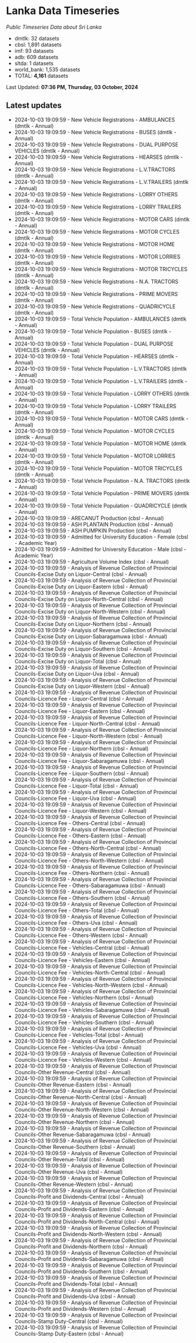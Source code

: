 # Lanka Data Timeseries
*Public Timeseries Data about Sri Lanka*

* dmtlk: 32 datasets
* cbsl: 1,891 datasets
* imf: 93 datasets
* adb: 609 datasets
* sltda: 1 datasets
* world_bank: 1,535 datasets
* TOTAL: **4,161** datasets

Last Updated: **07:36 PM, Thursday, 03 October, 2024**

## Latest updates

* 2024-10-03 19:09:59 - New Vehicle Registrations - AMBULANCES (dmtlk - Annual)
* 2024-10-03 19:09:59 - New Vehicle Registrations - BUSES (dmtlk - Annual)
* 2024-10-03 19:09:59 - New Vehicle Registrations - DUAL PURPOSE VEHICLES (dmtlk - Annual)
* 2024-10-03 19:09:59 - New Vehicle Registrations - HEARSES (dmtlk - Annual)
* 2024-10-03 19:09:59 - New Vehicle Registrations - L.V.TRACTORS (dmtlk - Annual)
* 2024-10-03 19:09:59 - New Vehicle Registrations - L.V.TRAILERS (dmtlk - Annual)
* 2024-10-03 19:09:59 - New Vehicle Registrations - LORRY OTHERS (dmtlk - Annual)
* 2024-10-03 19:09:59 - New Vehicle Registrations - LORRY TRAILERS (dmtlk - Annual)
* 2024-10-03 19:09:59 - New Vehicle Registrations - MOTOR CARS (dmtlk - Annual)
* 2024-10-03 19:09:59 - New Vehicle Registrations - MOTOR CYCLES (dmtlk - Annual)
* 2024-10-03 19:09:59 - New Vehicle Registrations - MOTOR HOME (dmtlk - Annual)
* 2024-10-03 19:09:59 - New Vehicle Registrations - MOTOR LORRIES (dmtlk - Annual)
* 2024-10-03 19:09:59 - New Vehicle Registrations - MOTOR TRICYCLES (dmtlk - Annual)
* 2024-10-03 19:09:59 - New Vehicle Registrations - N.A. TRACTORS (dmtlk - Annual)
* 2024-10-03 19:09:59 - New Vehicle Registrations - PRIME MOVERS (dmtlk - Annual)
* 2024-10-03 19:09:59 - New Vehicle Registrations - QUADRICYCLE (dmtlk - Annual)
* 2024-10-03 19:09:59 - Total Vehicle Population - AMBULANCES (dmtlk - Annual)
* 2024-10-03 19:09:59 - Total Vehicle Population - BUSES (dmtlk - Annual)
* 2024-10-03 19:09:59 - Total Vehicle Population - DUAL PURPOSE VEHICLES (dmtlk - Annual)
* 2024-10-03 19:09:59 - Total Vehicle Population - HEARSES (dmtlk - Annual)
* 2024-10-03 19:09:59 - Total Vehicle Population - L.V.TRACTORS (dmtlk - Annual)
* 2024-10-03 19:09:59 - Total Vehicle Population - L.V.TRAILERS (dmtlk - Annual)
* 2024-10-03 19:09:59 - Total Vehicle Population - LORRY OTHERS (dmtlk - Annual)
* 2024-10-03 19:09:59 - Total Vehicle Population - LORRY TRAILERS (dmtlk - Annual)
* 2024-10-03 19:09:59 - Total Vehicle Population - MOTOR CARS (dmtlk - Annual)
* 2024-10-03 19:09:59 - Total Vehicle Population - MOTOR CYCLES (dmtlk - Annual)
* 2024-10-03 19:09:59 - Total Vehicle Population - MOTOR HOME (dmtlk - Annual)
* 2024-10-03 19:09:59 - Total Vehicle Population - MOTOR LORRIES (dmtlk - Annual)
* 2024-10-03 19:09:59 - Total Vehicle Population - MOTOR TRICYCLES (dmtlk - Annual)
* 2024-10-03 19:09:59 - Total Vehicle Population - N.A. TRACTORS (dmtlk - Annual)
* 2024-10-03 19:09:59 - Total Vehicle Population - PRIME MOVERS (dmtlk - Annual)
* 2024-10-03 19:09:59 - Total Vehicle Population - QUADRICYCLE (dmtlk - Annual)
* 2024-10-03 19:09:59 - ARECANUT Production (cbsl - Annual)
* 2024-10-03 19:09:59 - ASH PLANTAIN Production (cbsl - Annual)
* 2024-10-03 19:09:59 - ASH PUMPKIN Production (cbsl - Annual)
* 2024-10-03 19:09:59 - Admitted for University Education - Female (cbsl - Academic Year)
* 2024-10-03 19:09:59 - Admitted for University Education - Male (cbsl - Academic Year)
* 2024-10-03 19:09:59 - Agriculture Volume Index (cbsl - Annual)
* 2024-10-03 19:09:59 - Analysis of Revenue Collection of Provincial Councils-Excise Duty on Liquor-Central (cbsl - Annual)
* 2024-10-03 19:09:59 - Analysis of Revenue Collection of Provincial Councils-Excise Duty on Liquor-Eastern (cbsl - Annual)
* 2024-10-03 19:09:59 - Analysis of Revenue Collection of Provincial Councils-Excise Duty on Liquor-North-Central (cbsl - Annual)
* 2024-10-03 19:09:59 - Analysis of Revenue Collection of Provincial Councils-Excise Duty on Liquor-North-Western (cbsl - Annual)
* 2024-10-03 19:09:59 - Analysis of Revenue Collection of Provincial Councils-Excise Duty on Liquor-Northern (cbsl - Annual)
* 2024-10-03 19:09:59 - Analysis of Revenue Collection of Provincial Councils-Excise Duty on Liquor-Sabaragamuwa (cbsl - Annual)
* 2024-10-03 19:09:59 - Analysis of Revenue Collection of Provincial Councils-Excise Duty on Liquor-Southern (cbsl - Annual)
* 2024-10-03 19:09:59 - Analysis of Revenue Collection of Provincial Councils-Excise Duty on Liquor-Total (cbsl - Annual)
* 2024-10-03 19:09:59 - Analysis of Revenue Collection of Provincial Councils-Excise Duty on Liquor-Uva (cbsl - Annual)
* 2024-10-03 19:09:59 - Analysis of Revenue Collection of Provincial Councils-Excise Duty on Liquor-Western (cbsl - Annual)
* 2024-10-03 19:09:59 - Analysis of Revenue Collection of Provincial Councils-Licence Fee - Liquor-Central (cbsl - Annual)
* 2024-10-03 19:09:59 - Analysis of Revenue Collection of Provincial Councils-Licence Fee - Liquor-Eastern (cbsl - Annual)
* 2024-10-03 19:09:59 - Analysis of Revenue Collection of Provincial Councils-Licence Fee - Liquor-North-Central (cbsl - Annual)
* 2024-10-03 19:09:59 - Analysis of Revenue Collection of Provincial Councils-Licence Fee - Liquor-North-Western (cbsl - Annual)
* 2024-10-03 19:09:59 - Analysis of Revenue Collection of Provincial Councils-Licence Fee - Liquor-Northern (cbsl - Annual)
* 2024-10-03 19:09:59 - Analysis of Revenue Collection of Provincial Councils-Licence Fee - Liquor-Sabaragamuwa (cbsl - Annual)
* 2024-10-03 19:09:59 - Analysis of Revenue Collection of Provincial Councils-Licence Fee - Liquor-Southern (cbsl - Annual)
* 2024-10-03 19:09:59 - Analysis of Revenue Collection of Provincial Councils-Licence Fee - Liquor-Total (cbsl - Annual)
* 2024-10-03 19:09:59 - Analysis of Revenue Collection of Provincial Councils-Licence Fee - Liquor-Uva (cbsl - Annual)
* 2024-10-03 19:09:59 - Analysis of Revenue Collection of Provincial Councils-Licence Fee - Liquor-Western (cbsl - Annual)
* 2024-10-03 19:09:59 - Analysis of Revenue Collection of Provincial Councils-Licence Fee - Others-Central (cbsl - Annual)
* 2024-10-03 19:09:59 - Analysis of Revenue Collection of Provincial Councils-Licence Fee - Others-Eastern (cbsl - Annual)
* 2024-10-03 19:09:59 - Analysis of Revenue Collection of Provincial Councils-Licence Fee - Others-North-Central (cbsl - Annual)
* 2024-10-03 19:09:59 - Analysis of Revenue Collection of Provincial Councils-Licence Fee - Others-North-Western (cbsl - Annual)
* 2024-10-03 19:09:59 - Analysis of Revenue Collection of Provincial Councils-Licence Fee - Others-Northern (cbsl - Annual)
* 2024-10-03 19:09:59 - Analysis of Revenue Collection of Provincial Councils-Licence Fee - Others-Sabaragamuwa (cbsl - Annual)
* 2024-10-03 19:09:59 - Analysis of Revenue Collection of Provincial Councils-Licence Fee - Others-Southern (cbsl - Annual)
* 2024-10-03 19:09:59 - Analysis of Revenue Collection of Provincial Councils-Licence Fee - Others-Total (cbsl - Annual)
* 2024-10-03 19:09:59 - Analysis of Revenue Collection of Provincial Councils-Licence Fee - Others-Uva (cbsl - Annual)
* 2024-10-03 19:09:59 - Analysis of Revenue Collection of Provincial Councils-Licence Fee - Others-Western (cbsl - Annual)
* 2024-10-03 19:09:59 - Analysis of Revenue Collection of Provincial Councils-Licence Fee - Vehicles-Central (cbsl - Annual)
* 2024-10-03 19:09:59 - Analysis of Revenue Collection of Provincial Councils-Licence Fee - Vehicles-Eastern (cbsl - Annual)
* 2024-10-03 19:09:59 - Analysis of Revenue Collection of Provincial Councils-Licence Fee - Vehicles-North-Central (cbsl - Annual)
* 2024-10-03 19:09:59 - Analysis of Revenue Collection of Provincial Councils-Licence Fee - Vehicles-North-Western (cbsl - Annual)
* 2024-10-03 19:09:59 - Analysis of Revenue Collection of Provincial Councils-Licence Fee - Vehicles-Northern (cbsl - Annual)
* 2024-10-03 19:09:59 - Analysis of Revenue Collection of Provincial Councils-Licence Fee - Vehicles-Sabaragamuwa (cbsl - Annual)
* 2024-10-03 19:09:59 - Analysis of Revenue Collection of Provincial Councils-Licence Fee - Vehicles-Southern (cbsl - Annual)
* 2024-10-03 19:09:59 - Analysis of Revenue Collection of Provincial Councils-Licence Fee - Vehicles-Total (cbsl - Annual)
* 2024-10-03 19:09:59 - Analysis of Revenue Collection of Provincial Councils-Licence Fee - Vehicles-Uva (cbsl - Annual)
* 2024-10-03 19:09:59 - Analysis of Revenue Collection of Provincial Councils-Licence Fee - Vehicles-Western (cbsl - Annual)
* 2024-10-03 19:09:59 - Analysis of Revenue Collection of Provincial Councils-Other Revenue-Central (cbsl - Annual)
* 2024-10-03 19:09:59 - Analysis of Revenue Collection of Provincial Councils-Other Revenue-Eastern (cbsl - Annual)
* 2024-10-03 19:09:59 - Analysis of Revenue Collection of Provincial Councils-Other Revenue-North-Central (cbsl - Annual)
* 2024-10-03 19:09:59 - Analysis of Revenue Collection of Provincial Councils-Other Revenue-North-Western (cbsl - Annual)
* 2024-10-03 19:09:59 - Analysis of Revenue Collection of Provincial Councils-Other Revenue-Northern (cbsl - Annual)
* 2024-10-03 19:09:59 - Analysis of Revenue Collection of Provincial Councils-Other Revenue-Sabaragamuwa (cbsl - Annual)
* 2024-10-03 19:09:59 - Analysis of Revenue Collection of Provincial Councils-Other Revenue-Southern (cbsl - Annual)
* 2024-10-03 19:09:59 - Analysis of Revenue Collection of Provincial Councils-Other Revenue-Total (cbsl - Annual)
* 2024-10-03 19:09:59 - Analysis of Revenue Collection of Provincial Councils-Other Revenue-Uva (cbsl - Annual)
* 2024-10-03 19:09:59 - Analysis of Revenue Collection of Provincial Councils-Other Revenue-Western (cbsl - Annual)
* 2024-10-03 19:09:59 - Analysis of Revenue Collection of Provincial Councils-Profit and Dividends-Central (cbsl - Annual)
* 2024-10-03 19:09:59 - Analysis of Revenue Collection of Provincial Councils-Profit and Dividends-Eastern (cbsl - Annual)
* 2024-10-03 19:09:59 - Analysis of Revenue Collection of Provincial Councils-Profit and Dividends-North-Central (cbsl - Annual)
* 2024-10-03 19:09:59 - Analysis of Revenue Collection of Provincial Councils-Profit and Dividends-North-Western (cbsl - Annual)
* 2024-10-03 19:09:59 - Analysis of Revenue Collection of Provincial Councils-Profit and Dividends-Northern (cbsl - Annual)
* 2024-10-03 19:09:59 - Analysis of Revenue Collection of Provincial Councils-Profit and Dividends-Sabaragamuwa (cbsl - Annual)
* 2024-10-03 19:09:59 - Analysis of Revenue Collection of Provincial Councils-Profit and Dividends-Southern (cbsl - Annual)
* 2024-10-03 19:09:59 - Analysis of Revenue Collection of Provincial Councils-Profit and Dividends-Total (cbsl - Annual)
* 2024-10-03 19:09:59 - Analysis of Revenue Collection of Provincial Councils-Profit and Dividends-Uva (cbsl - Annual)
* 2024-10-03 19:09:59 - Analysis of Revenue Collection of Provincial Councils-Profit and Dividends-Western (cbsl - Annual)
* 2024-10-03 19:09:59 - Analysis of Revenue Collection of Provincial Councils-Stamp Duty-Central (cbsl - Annual)
* 2024-10-03 19:09:59 - Analysis of Revenue Collection of Provincial Councils-Stamp Duty-Eastern (cbsl - Annual)